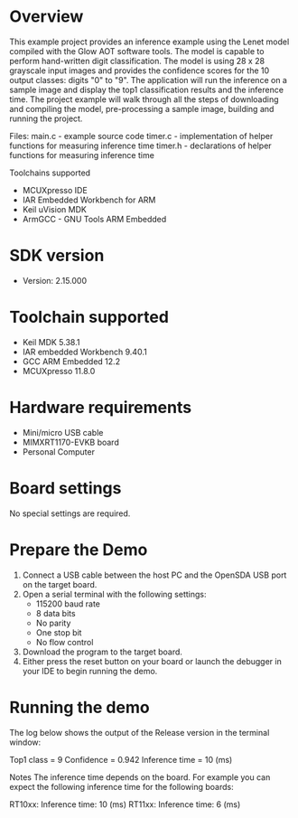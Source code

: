 Overview
========
This example project provides an inference example using the Lenet model
compiled with the Glow AOT software tools. The model is capable to perform
hand-written digit classification. The model is using 28 x 28 grayscale
input images and provides the confidence scores for the 10 output classes:
digits "0" to "9". The application will run the inference on a sample
image and display the top1 classification results and the inference time.
The project example will walk through all the steps of downloading and
compiling the model, pre-processing a sample image, building and running
the project.

Files:
  main.c  - example source code
  timer.c - implementation of helper functions for measuring inference time
  timer.h - declarations of helper functions for measuring inference time


Toolchains supported
- MCUXpresso IDE
- IAR Embedded Workbench for ARM
- Keil uVision MDK
- ArmGCC - GNU Tools ARM Embedded


SDK version
===========
- Version: 2.15.000

Toolchain supported
===================
- Keil MDK  5.38.1
- IAR embedded Workbench  9.40.1
- GCC ARM Embedded  12.2
- MCUXpresso  11.8.0

Hardware requirements
=====================
- Mini/micro USB cable
- MIMXRT1170-EVKB board
- Personal Computer

Board settings
==============
No special settings are required.

Prepare the Demo
================
1.  Connect a USB cable between the host PC and the OpenSDA USB port on the target board. 
2.  Open a serial terminal with the following settings:
    - 115200 baud rate
    - 8 data bits
    - No parity
    - One stop bit
    - No flow control
3.  Download the program to the target board.
4.  Either press the reset button on your board or launch the debugger in your IDE to begin running the demo.

Running the demo
================
The log below shows the output of the Release version in the terminal window:

Top1 class = 9
Confidence = 0.942
Inference time = 10 (ms)

Notes
The inference time depends on the board.
For example you can expect the following inference time for the following boards:

RT10xx: Inference time: 10 (ms)
RT11xx: Inference time: 6 (ms)
